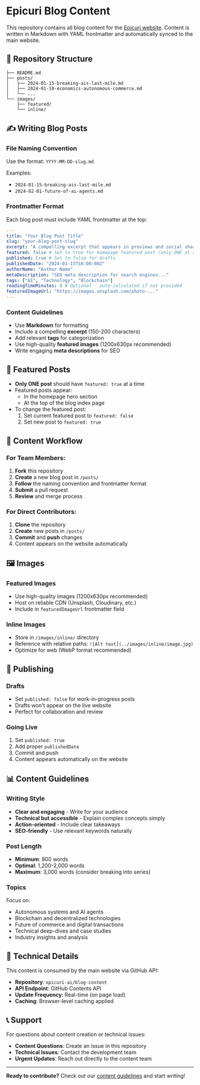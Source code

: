 # Epicuri Blog Content

This repository contains all blog content for the [Epicuri website](https://www.epicuri.ai). Content is written in Markdown with YAML frontmatter and automatically synced to the main website.

## 📁 Repository Structure

```
├── README.md
├── posts/
│   ├── 2024-01-15-breaking-ais-last-mile.md
│   ├── 2024-01-10-economics-autonomous-commerce.md
│   └── ...
└── images/
    ├── featured/
    └── inline/
```

## ✍️ Writing Blog Posts

### File Naming Convention

Use the format: `YYYY-MM-DD-slug.md`

Examples:

- `2024-01-15-breaking-ais-last-mile.md`
- `2024-02-01-future-of-ai-agents.md`

### Frontmatter Format

Each blog post must include YAML frontmatter at the top:

```yaml
---
title: "Your Blog Post Title"
slug: "your-blog-post-slug"
excerpt: "A compelling excerpt that appears in previews and social shares..."
featured: false # Set to true for homepage featured post (only ONE at a time)
published: true # Set to false for drafts
publishedDate: "2024-01-15T10:00:00Z"
authorName: "Author Name"
metaDescription: "SEO meta description for search engines..."
tags: ["AI", "Technology", "Blockchain"]
readingTimeMinutes: 8 # Optional - auto-calculated if not provided
featuredImageUrl: "https://images.unsplash.com/photo-..."
---
```

### Content Guidelines

- Use **Markdown** for formatting
- Include a compelling **excerpt** (150-200 characters)
- Add relevant **tags** for categorization
- Use high-quality **featured images** (1200x630px recommended)
- Write engaging **meta descriptions** for SEO

## 🎯 Featured Posts

- **Only ONE post** should have `featured: true` at a time
- Featured posts appear:
  - In the homepage hero section
  - At the top of the blog index page
- To change the featured post:
  1. Set current featured post to `featured: false`
  2. Set new post to `featured: true`

## 📝 Content Workflow

### For Team Members:

1. **Fork** this repository
2. **Create** a new blog post in `/posts/`
3. **Follow** the naming convention and frontmatter format
4. **Submit** a pull request
5. **Review** and merge process

### For Direct Contributors:

1. **Clone** the repository
2. **Create** new posts in `/posts/`
3. **Commit** and **push** changes
4. Content appears on the website automatically

## 🖼️ Images

### Featured Images

- Use high-quality images (1200x630px recommended)
- Host on reliable CDN (Unsplash, Cloudinary, etc.)
- Include in `featuredImageUrl` frontmatter field

### Inline Images

- Store in `/images/inline/` directory
- Reference with relative paths: `![Alt text](../images/inline/image.jpg)`
- Optimize for web (WebP format recommended)

## 🚀 Publishing

### Drafts

- Set `published: false` for work-in-progress posts
- Drafts won't appear on the live website
- Perfect for collaboration and review

### Going Live

1. Set `published: true`
2. Add proper `publishedDate`
3. Commit and push
4. Content appears automatically on the website

## 📊 Content Guidelines

### Writing Style

- **Clear and engaging** - Write for your audience
- **Technical but accessible** - Explain complex concepts simply
- **Action-oriented** - Include clear takeaways
- **SEO-friendly** - Use relevant keywords naturally

### Post Length

- **Minimum**: 800 words
- **Optimal**: 1,200-2,000 words
- **Maximum**: 3,000 words (consider breaking into series)

### Topics

Focus on:

- Autonomous systems and AI agents
- Blockchain and decentralized technologies
- Future of commerce and digital transactions
- Technical deep-dives and case studies
- Industry insights and analysis

## 🔧 Technical Details

This content is consumed by the main website via GitHub API:

- **Repository**: `epicuri-ai/blog-content`
- **API Endpoint**: GitHub Contents API
- **Update Frequency**: Real-time (on page load)
- **Caching**: Browser-level caching applied

## 📞 Support

For questions about content creation or technical issues:

- **Content Questions**: Create an issue in this repository
- **Technical Issues**: Contact the development team
- **Urgent Updates**: Reach out directly to the content team

---

**Ready to contribute?** Check out our [content guidelines](https://github.com/epicuri-ai/blog-content/wiki) and start writing!
